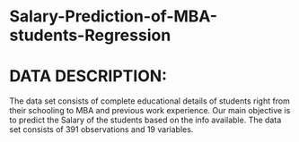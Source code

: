 # Salary-Prediction-of-MBA-students-Regression

# DATA DESCRIPTION: 
The data set consists of complete educational details of students right from their
schooling to MBA and previous work experience. Our main objective is to predict the Salary of the students
based on the info available. The data set consists of 391 observations and 19 variables.
